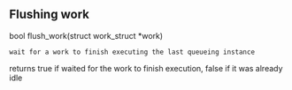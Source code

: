 Flushing work
--------------------

bool flush_work(struct work_struct *work)

	wait for a work to finish executing the last queueing instance

returns true if waited for the work to finish execution, false if it was already idle


